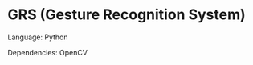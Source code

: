 GRS (Gesture Recognition System)
=================================

Language: Python

Dependencies: OpenCV
